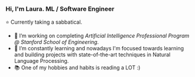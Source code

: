 ### Hi, I'm Laura. ML / Software Engineer 

:star: Currently taking a sabbatical. 

- 🔭 I’m working on completing *Artificial Intelligence Professional Program @ Stanford School of Engineering*. 
- 🌱 I’m constantly learning and nowadays I'm focused towards learning and building projects with state-of-the-art techniques in Natural Language Processing. 
- :books: One of my hobbies and habits is reading a LOT :) 

<!--
**laurauzcategui/laurauzcategui** is a ✨ _special_ ✨ repository because its `README.md` (this file) appears on your GitHub profile.

Here are some ideas to get you started:

- 🔭 I’m currently working on ...
- 🌱 I’m currently learning ...
- 👯 I’m looking to collaborate on ...
- 🤔 I’m looking for help with ...
- 💬 Ask me about ...
- 📫 How to reach me: ...
- 😄 Pronouns: ...
- ⚡ Fun fact: ...
-->
